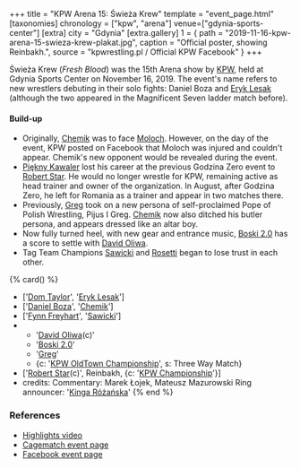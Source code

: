+++
title = "KPW Arena 15: Świeża Krew"
template = "event_page.html"
[taxonomies]
chronology = ["kpw", "arena"]
venue=["gdynia-sports-center"]
[extra]
city = "Gdynia"
[extra.gallery]
1 = { path = "2019-11-16-kpw-arena-15-swieza-krew-plakat.jpg", caption = "Official poster, showing Reinbakh.", source = "kpwrestling.pl / Official KPW Facebook" }
+++

Świeża Krew (_Fresh Blood_) was the 15th Arena show by [KPW](@/o/kpw.md), held at Gdynia Sports Center on November 16, 2019. The event's name refers to new wrestlers debuting in their solo fights: Daniel Boza and [Eryk Lesak](@/w/eryk-lesak.md) (although the two appeared in the Magnificent Seven ladder match before).

#### Build-up

* Originally, [Chemik](@/w/chemik.md) was to face [Moloch](@/w/moloch.md). However, on the day of the event, KPW posted on Facebook that Moloch was injured and couldn't appear. Chemik's new opponent would be revealed during the event.
* [Piękny Kawaler](@/w/piekny-kawaler.md) lost his career at the previous Godzina Zero event to [Robert Star](@/w/robert-star.md). He would no longer wrestle for KPW, remaining active as head trainer and owner of the organization. In August, after Godzina Zero, he left for Romania as a trainer and appear in two matches there.
* Previously, [Greg](@/w/greg.md) took on a new persona of self-proclaimed Pope of Polish Wrestling, Pijus I Greg. [Chemik](@/w/chemik.md) now also ditched his butler persona, and appears dressed like an altar boy.
* Now fully turned heel, with new gear and entrance music, [Boski 2.0](@/w/ostrowski.md) has a score to settle with [David Oliwa](@/w/david-oliwa.md).
* Tag Team Champions [Sawicki](@/w/sawicki.md) and [Rosetti](@/w/rosetti.md) began to lose trust in each other.

{% card() %}
- ['[Dom Taylor](@/w/dom-taylor.md)', '[Eryk Lesak](@/w/eryk-lesak.md)']
- ['[Daniel Boza](@/w/mutant.md)', '[Chemik](@/w/chemik.md)']
- ['[Fynn Freyhart](@/w/fynn-freyhart.md)', '[Sawicki](@/w/sawicki.md)']
- - '[David Oliwa](@/w/david-oliwa.md)(c)'
  - '[Boski 2.0](@/w/ostrowski.md)'
  - '[Greg](@/w/greg.md)'
  - {c: '[KPW OldTown Championship](@/c/kpw-old-town-championship.md)', s: Three Way Match}
- ['[Robert Star](@/w/robert-star.md)(c)', Reinbakh, {c: '[KPW Championship](@/c/kpw-championship.md)'}]
- credits:
    Commentary: Marek Łojek, Mateusz Mazurowski
    Ring announcer: '[Kinga Różańska](@/w/kinga-miotke.md)'
{% end %}

### References

* [Highlights video](https://www.youtube.com/watch?v=cpIp2EJHK2I)
* [Cagematch event page](https://www.cagematch.net/?id=1&nr=247706)
* [Facebook event page](https://www.facebook.com/events/503462513806599/)
